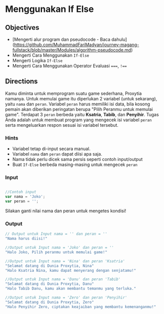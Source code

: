 # Menggunakan If Else

## Objectives

* [Mengerti alur program dan pseudocode - Baca dahulu] (https://github.com/MuhammadFariMadyan/journey-magang-fullstack/blob/master/Modules/algorithm-pseudocode.md)
* Mengerti Cara Menggunakan `If-Else`
* Mengerti Logika `If-Else`
* Mengerti Cara Menggunakan Operator Evaluasi `===`, `!==`

## Directions

Kamu diminta untuk memprogram suatu game sederhana, Proxytia namanya. Untuk memulai game itu diperlukan 2 variabel (untuk sekarang), yaitu `nama` dan  `peran`. Variabel `peran` harus memiliki isi data, bila kosong pemain akan diberikan peringatan berupa "Pilih Peranmu untuk memulai game". Terdapat 3 `peran` berbeda yaitu **Ksatria**, **Tabib**, dan **Penyihir**. Tugas Anda adalah untuk membuat program yang mengecek isi variabel `peran` serta mengeluarkan respon sesuai isi variabel tersebut.

### Hints

* Variabel tetap di-input secara manual.
* Variabel `nama` dan `peran` dapat diisi apa saja.
* Nama tidak perlu dicek sama persis seperti contoh input/output
* Buat `If-Else` berbeda masing-masing untuk mengecek `peran`

### Input

```javascript

//Contoh input
var nama = 'Joko';
var peran = '';
```

Silakan ganti nilai nama dan peran untuk mengetes kondisi!

### Output

```javascript
// Output untuk Input nama = '' dan peran = ''
"Nama harus diisi!"

//Output untuk Input nama = 'Joko' dan peran = ''
"Halo Joko, Pilih peranmu untuk memulai game!"

//Output untuk Input nama = 'Nina' dan peran 'Ksatria'
"Selamat datang di Dunia Proxytia, Nina"
"Halo Ksatria Nina, kamu dapat menyerang dengan senjatamu!"

//Output untuk Input nama = 'Danu' dan peran 'Tabib'
"Selamat datang di Dunia Proxytia, Danu"
"Halo Tabib Danu, kamu akan membantu temanmu yang terluka."

//Output untuk Input nama = 'Zero' dan peran 'Penyihir'
"Selamat datang di Dunia Proxytia, Zero"
"Halo Penyihir Zero, ciptakan keajaiban yang membantu kemenanganmu!"

